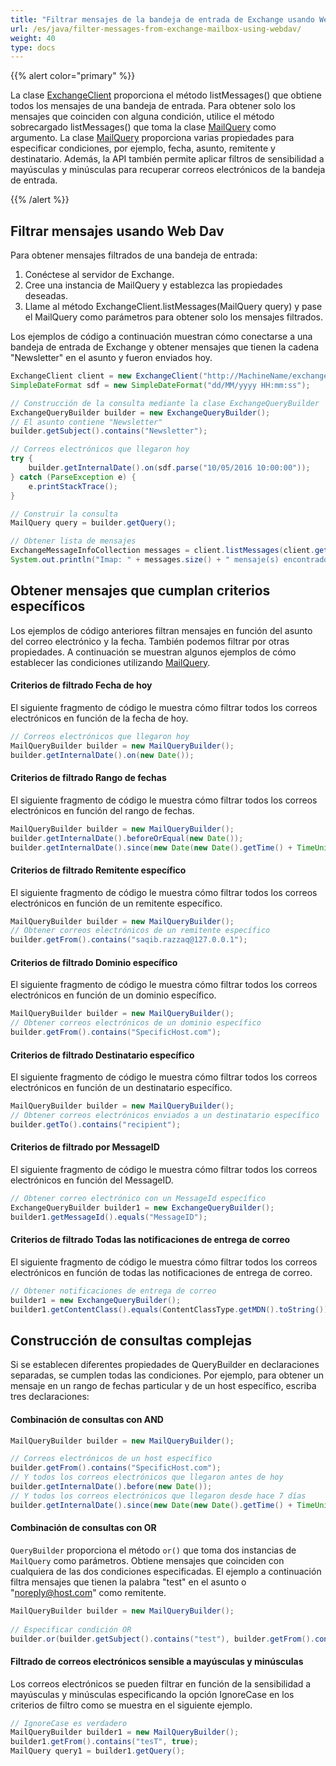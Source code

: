 ```yaml
---
title: "Filtrar mensajes de la bandeja de entrada de Exchange usando WebDav"
url: /es/java/filter-messages-from-exchange-mailbox-using-webdav/
weight: 40
type: docs
---
```


{{% alert color="primary" %}} 

La clase [ExchangeClient](http://www.aspose.com/api/java/email/com.aspose.email/classes/ExchangeClient) proporciona el método listMessages() que obtiene todos los mensajes de una bandeja de entrada. Para obtener solo los mensajes que coinciden con alguna condición, utilice el método sobrecargado listMessages() que toma la clase [MailQuery](http://www.aspose.com/api/java/email/com.aspose.email/classes/MailQuery) como argumento. La clase [MailQuery](http://www.aspose.com/api/java/email/com.aspose.email/classes/MailQuery) proporciona varias propiedades para especificar condiciones, por ejemplo, fecha, asunto, remitente y destinatario. Además, la API también permite aplicar filtros de sensibilidad a mayúsculas y minúsculas para recuperar correos electrónicos de la bandeja de entrada.

{{% /alert %}} 
## **Filtrar mensajes usando Web Dav**
Para obtener mensajes filtrados de una bandeja de entrada:

1. Conéctese al servidor de Exchange.
1. Cree una instancia de MailQuery y establezca las propiedades deseadas.
1. Llame al método ExchangeClient.listMessages(MailQuery query) y pase el MailQuery como parámetros para obtener solo los mensajes filtrados.

Los ejemplos de código a continuación muestran cómo conectarse a una bandeja de entrada de Exchange y obtener mensajes que tienen la cadena "Newsletter" en el asunto y fueron enviados hoy.


~~~Java
ExchangeClient client = new ExchangeClient("http://MachineName/exchange/Username", "username", "password", "domain");
SimpleDateFormat sdf = new SimpleDateFormat("dd/MM/yyyy HH:mm:ss");

// Construcción de la consulta mediante la clase ExchangeQueryBuilder
ExchangeQueryBuilder builder = new ExchangeQueryBuilder();
// El asunto contiene "Newsletter"
builder.getSubject().contains("Newsletter");

// Correos electrónicos que llegaron hoy
try {
	builder.getInternalDate().on(sdf.parse("10/05/2016 10:00:00"));
} catch (ParseException e) {
	e.printStackTrace();
}

// Construir la consulta
MailQuery query = builder.getQuery();

// Obtener lista de mensajes
ExchangeMessageInfoCollection messages = client.listMessages(client.getMailboxInfo().getInboxUri(), query, false);
System.out.println("Imap: " + messages.size() + " mensaje(s) encontrado(s).");
~~~
## **Obtener mensajes que cumplan criterios específicos**
Los ejemplos de código anteriores filtran mensajes en función del asunto del correo electrónico y la fecha. También podemos filtrar por otras propiedades. A continuación se muestran algunos ejemplos de cómo establecer las condiciones utilizando [MailQuery](http://www.aspose.com/api/java/email/com.aspose.email/classes/MailQuery).
#### **Criterios de filtrado Fecha de hoy**
El siguiente fragmento de código le muestra cómo filtrar todos los correos electrónicos en función de la fecha de hoy.


~~~Java
// Correos electrónicos que llegaron hoy
MailQueryBuilder builder = new MailQueryBuilder();
builder.getInternalDate().on(new Date());
~~~
#### **Criterios de filtrado Rango de fechas**
El siguiente fragmento de código le muestra cómo filtrar todos los correos electrónicos en función del rango de fechas.


~~~Java
MailQueryBuilder builder = new MailQueryBuilder();
builder.getInternalDate().beforeOrEqual(new Date());
builder.getInternalDate().since(new Date(new Date().getTime() + TimeUnit.DAYS.toDays(1)));
~~~
#### **Criterios de filtrado Remitente específico**
El siguiente fragmento de código le muestra cómo filtrar todos los correos electrónicos en función de un remitente específico.


~~~Java
MailQueryBuilder builder = new MailQueryBuilder();
// Obtener correos electrónicos de un remitente específico
builder.getFrom().contains("saqib.razzaq@127.0.0.1");
~~~
#### **Criterios de filtrado Dominio específico**
El siguiente fragmento de código le muestra cómo filtrar todos los correos electrónicos en función de un dominio específico.


~~~Java
MailQueryBuilder builder = new MailQueryBuilder();
// Obtener correos electrónicos de un dominio específico
builder.getFrom().contains("SpecificHost.com");
~~~
#### **Criterios de filtrado Destinatario específico**
El siguiente fragmento de código le muestra cómo filtrar todos los correos electrónicos en función de un destinatario específico.


~~~Java
MailQueryBuilder builder = new MailQueryBuilder();
// Obtener correos electrónicos enviados a un destinatario específico
builder.getTo().contains("recipient");
~~~
#### **Criterios de filtrado por MessageID**
El siguiente fragmento de código le muestra cómo filtrar todos los correos electrónicos en función del MessageID.


~~~Java
// Obtener correo electrónico con un MessageId específico
ExchangeQueryBuilder builder1 = new ExchangeQueryBuilder();
builder1.getMessageId().equals("MessageID");
~~~
#### **Criterios de filtrado Todas las notificaciones de entrega de correo**
El siguiente fragmento de código le muestra cómo filtrar todos los correos electrónicos en función de todas las notificaciones de entrega de correo.


~~~Java
// Obtener notificaciones de entrega de correo
builder1 = new ExchangeQueryBuilder();
builder1.getContentClass().equals(ContentClassType.getMDN().toString());
~~~
## **Construcción de consultas complejas**
Si se establecen diferentes propiedades de QueryBuilder en declaraciones separadas, se cumplen todas las condiciones. Por ejemplo, para obtener un mensaje en un rango de fechas particular y de un host específico, escriba tres declaraciones:
#### **Combinación de consultas con AND**


~~~Java
MailQueryBuilder builder = new MailQueryBuilder();

// Correos electrónicos de un host específico
builder.getFrom().contains("SpecificHost.com");
// Y todos los correos electrónicos que llegaron antes de hoy
builder.getInternalDate().before(new Date());
// Y todos los correos electrónicos que llegaron desde hace 7 días
builder.getInternalDate().since(new Date(new Date().getTime() + TimeUnit.DAYS.toDays(-7)));
~~~
#### **Combinación de consultas con OR**

`QueryBuilder` proporciona el método `or()` que toma dos instancias de `MailQuery` como parámetros. Obtiene mensajes que coinciden con cualquiera de las dos condiciones especificadas. El ejemplo a continuación filtra mensajes que tienen la palabra "test" en el asunto o "noreply@host.com" como remitente.


~~~Java
MailQueryBuilder builder = new MailQueryBuilder();
		
// Especificar condición OR
builder.or(builder.getSubject().contains("test"), builder.getFrom().contains("noreply@host.com"));
~~~
#### **Filtrado de correos electrónicos sensible a mayúsculas y minúsculas**
Los correos electrónicos se pueden filtrar en función de la sensibilidad a mayúsculas y minúsculas especificando la opción IgnoreCase en los criterios de filtro como se muestra en el siguiente ejemplo.


~~~Java
// IgnoreCase es verdadero
MailQueryBuilder builder1 = new MailQueryBuilder();
builder1.getFrom().contains("tesT", true);
MailQuery query1 = builder1.getQuery();
~~~